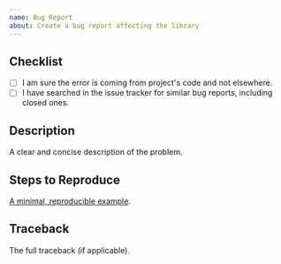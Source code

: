```yaml
---
name: Bug Report
about: Create a bug report affecting the library
---
```


<!-- WARNING: Ignoring this template could lead to the issue being closed as incomplete -->

## Checklist
- [ ] I am sure the error is coming from project's code and not elsewhere.
- [ ] I have searched in the issue tracker for similar bug reports, including closed ones.

## Description
A clear and concise description of the problem.

## Steps to Reproduce
[A minimal, reproducible example](https://stackoverflow.com/help/minimal-reproducible-example).

## Traceback
The full traceback (if applicable).
